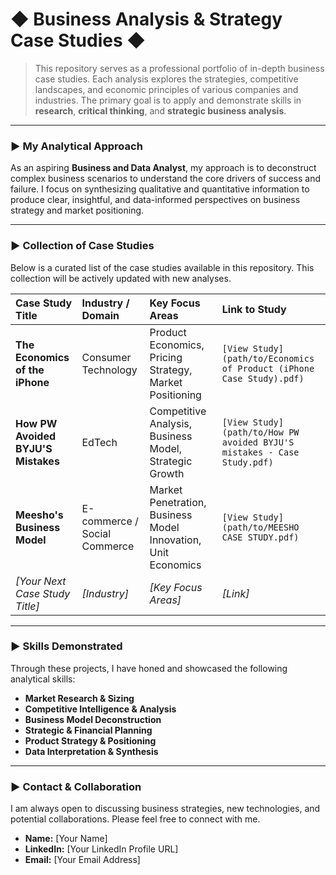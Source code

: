 # ◆ Business Analysis & Strategy Case Studies ◆

> This repository serves as a professional portfolio of in-depth business case studies. Each analysis explores the strategies, competitive landscapes, and economic principles of various companies and industries. The primary goal is to apply and demonstrate skills in **research**, **critical thinking**, and **strategic business analysis**.

---

### ► My Analytical Approach

As an aspiring **Business and Data Analyst**, my approach is to deconstruct complex business scenarios to understand the core drivers of success and failure. I focus on synthesizing qualitative and quantitative information to produce clear, insightful, and data-informed perspectives on business strategy and market positioning.

---

### ► Collection of Case Studies

Below is a curated list of the case studies available in this repository. This collection will be actively updated with new analyses.

| Case Study Title | Industry / Domain | Key Focus Areas | Link to Study |
| :--- | :--- | :--- | :--- |
| **The Economics of the iPhone** | Consumer Technology | Product Economics, Pricing Strategy, Market Positioning | `[View Study](path/to/Economics of Product (iPhone Case Study).pdf)` |
| **How PW Avoided BYJU'S Mistakes** | EdTech | Competitive Analysis, Business Model, Strategic Growth | `[View Study](path/to/How PW avoided BYJU'S mistakes - Case Study.pdf)` |
| **Meesho's Business Model** | E-commerce / Social Commerce | Market Penetration, Business Model Innovation, Unit Economics| `[View Study](path/to/MEESHO CASE STUDY.pdf)` |
| *[Your Next Case Study Title]* | *[Industry]* | *[Key Focus Areas]* | *[Link]* |

---

### ► Skills Demonstrated

Through these projects, I have honed and showcased the following analytical skills:

* **Market Research & Sizing**
* **Competitive Intelligence & Analysis**
* **Business Model Deconstruction**
* **Strategic & Financial Planning**
* **Product Strategy & Positioning**
* **Data Interpretation & Synthesis**

---

### ► Contact & Collaboration

I am always open to discussing business strategies, new technologies, and potential collaborations. Please feel free to connect with me.

* **Name:** [Your Name]
* **LinkedIn:** [Your LinkedIn Profile URL]
* **Email:** [Your Email Address]
